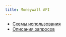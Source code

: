 ```yaml
---
title: Moneywall API
---
```

* [Схемы использования](usage_schemes)
* [Описания запросов](method_descriptions)
